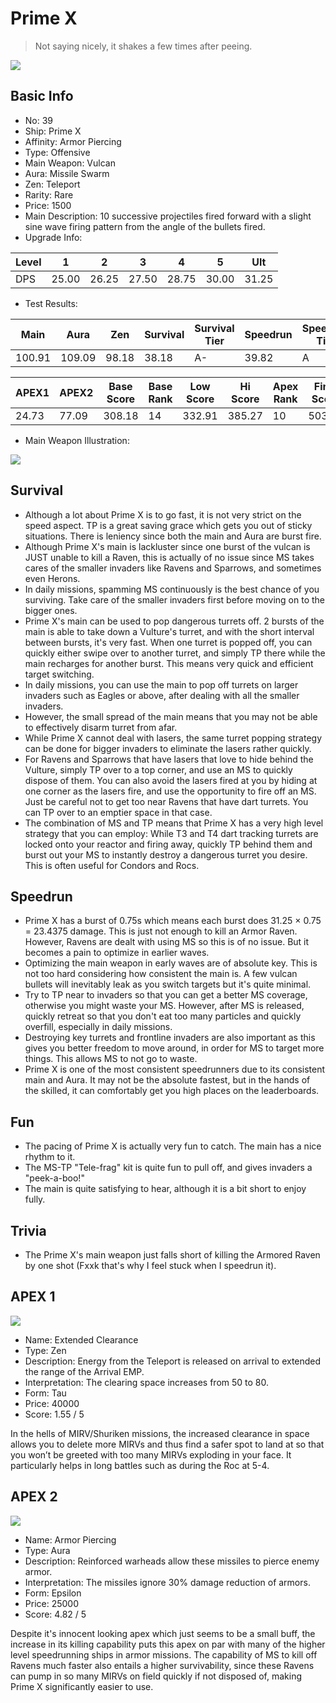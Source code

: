 # Prime X

> Not saying nicely, it shakes a few times after peeing.

<img src="/ships/ship_39.png" style={{zoom:1}}/>

## Basic Info

- No: 39
- Ship: Prime X
- Affinity: Armor Piercing
- Type: Offensive
- Main Weapon: Vulcan
- Aura: Missile Swarm
- Zen: Teleport
- Rarity: Rare
- Price: 1500
- Main Description: 10 successive projectiles fired forward with a slight sine wave firing pattern from the angle of the bullets fired.
- Upgrade Info: 

| Level | 1 | 2 | 3 | 4 | 5 | Ult |
|--|--|--|--|--|--|--|
| DPS | 25.00 | 26.25 | 27.50 | 28.75 | 30.00 | 31.25 |

- Test Results: 

| Main | Aura | Zen | Survival | Survival Tier | Speedrun | Speedrun Tier | Fun | Fun Tier |
|--|--|--|--|--|--|--|--|--|
| 100.91 | 109.09 | 98.18 | 38.18 | A- | 39.82 | A | 39.82 | A |

| APEX1 | APEX2 | Base Score | Base Rank | Low Score | Hi Score | Apex Rank | Final Score | FinalRank |
|--|--|--|--|--|--|--|--|--|
| 24.73 | 77.09 | 308.18 | 14 | 332.91 | 385.27 | 10 | 503.09 | 11 |

- Main Weapon Illustration:

<img src="/illustration/main_39.gif" style={{zoom:1}}/>

## Survival

- Although a lot about Prime X is to go fast, it is not very strict on the speed aspect. TP is a great saving grace which gets you out of sticky situations. There is leniency since both the main and Aura are burst fire.
- Although Prime X's main is lackluster since one burst of the vulcan is JUST unable to kill a Raven, this is actually of no issue since MS takes cares of the smaller invaders like Ravens and Sparrows, and sometimes even Herons.
- In daily missions, spamming MS continuously is the best chance of you surviving. Take care of the smaller invaders first before moving on to the bigger ones.
- Prime X's main can be used to pop dangerous turrets off. 2 bursts of the main is able to take down a Vulture's turret, and with the short interval between bursts, it's very fast. When one turret is popped off, you can quickly either swipe over to another turret, and simply TP there while the main recharges for another burst. This means very quick and efficient target switching.
- In daily missions, you can use the main to pop off turrets on larger invaders such as Eagles or above, after dealing with all the smaller invaders.
- However, the small spread of the main means that you may not be able to effectively disarm turret from afar.
- While Prime X cannot deal with lasers, the same turret popping strategy can be done for bigger invaders to eliminate the lasers rather quickly.
- For Ravens and Sparrows that have lasers that love to hide behind the Vulture, simply TP over to a top corner, and use an MS to quickly dispose of them. You can also avoid the lasers fired at you by hiding at one corner as the lasers fire, and use the opportunity to fire off an MS. Just be careful not to get too near Ravens that have dart turrets. You can TP over to an emptier space in that case.
- The combination of MS and TP means that Prime X has a very high level strategy that you can employ: While T3 and T4 dart tracking turrets are locked onto your reactor and firing away, quickly TP behind them and burst out your MS to instantly destroy a dangerous turret you desire. This is often useful for Condors and Rocs.

## Speedrun

- Prime X has a burst of 0.75s which means each burst does 31.25 × 0.75 = 23.4375 damage. This is just not enough to kill an Armor Raven. However, Ravens are dealt with using MS so this is of no issue. But it becomes a pain to optimize in earlier waves.
- Optimizing the main weapon in early waves are of absolute key. This is not too hard considering how consistent the main is. A few vulcan bullets will inevitably leak as you switch targets but it's quite minimal.
- Try to TP near to invaders so that you can get a better MS coverage, otherwise you might waste your MS. However, after MS is released, quickly retreat so that you don't eat too many particles and quickly overfill, especially in daily missions.
- Destroying key turrets and frontline invaders are also important as this gives you better freedom to move around, in order for MS to target more things. This allows MS to not go to waste.
- Prime X is one of the most consistent speedrunners due to its consistent main and Aura. It may not be the absolute fastest, but in the hands of the skilled, it can comfortably get you high places on the leaderboards.

## Fun

- The pacing of Prime X is actually very fun to catch. The main has a nice rhythm to it.
- The MS-TP "Tele-frag" kit is quite fun to pull off, and gives invaders a "peek-a-boo!"
- The main is quite satisfying to hear, although it is a bit short to enjoy fully.

## Trivia

- The Prime X's main weapon just falls short of killing the Armored Raven by one shot (Fxxk that's why I feel stuck when I speedrun it).

## APEX 1

<img src="/ships/ship_39_apex_1.png" style={{zoom:1}}/>

- Name: Extended Clearance
- Type: Zen
- Description: Energy from the Teleport is released on arrival to extended the range of the Arrival EMP.
- Interpretation: The clearing space increases from 50 to 80.
- Form: Tau
- Price: 40000
- Score: 1.55 / 5

In the hells of MIRV/Shuriken missions, the increased clearance in space allows you to delete more MIRVs and thus find a safer spot to land at so that you won’t be greeted with too many MIRVs exploding in your face. It particularly helps in long battles such as during the Roc at 5-4.

## APEX 2

<img src="/ships/ship_39_apex_2.png" style={{zoom:1}}/>

- Name: Armor Piercing
- Type: Aura
- Description: Reinforced warheads allow these missiles to pierce enemy armor.
- Interpretation: The missiles ignore 30% damage reduction of armors.
- Form: Epsilon
- Price: 25000
- Score: 4.82 / 5

Despite it's innocent looking apex which just seems to be a small buff, the increase in its killing capability puts this apex on par with many of the higher level speedrunning ships in armor missions. The capability of MS to kill off Ravens much faster also entails a higher survivability, since these Ravens can pump in so many MIRVs on field quickly if not disposed of, making Prime X significantly easier to use.

